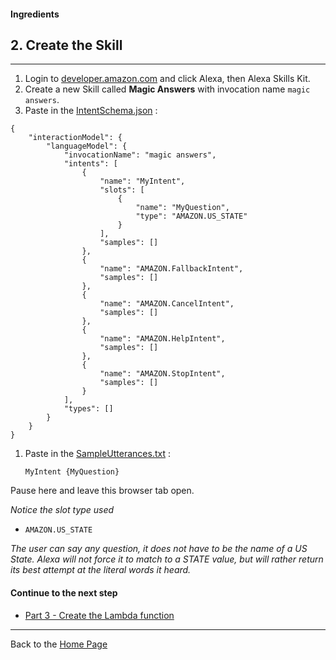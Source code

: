 #### Ingredients
## 2. Create the Skill <a id="title"></a>
<hr />


1. Login to [developer.amazon.com](https://developer.amazon.com) and click Alexa, then Alexa Skills Kit.
1. Create a new Skill called **Magic Answers** with invocation name ```magic answers```.
1. Paste in the [IntentSchema.json](./speechAssets/IntentSchema.json) :

```
{
    "interactionModel": {
        "languageModel": {
            "invocationName": "magic answers",
            "intents": [
                {
                    "name": "MyIntent",
                    "slots": [
                        {
                            "name": "MyQuestion",
                            "type": "AMAZON.US_STATE"
                        }
                    ],
                    "samples": []
                },
                {
                    "name": "AMAZON.FallbackIntent",
                    "samples": []
                },
                {
                    "name": "AMAZON.CancelIntent",
                    "samples": []
                },
                {
                    "name": "AMAZON.HelpIntent",
                    "samples": []
                },
                {
                    "name": "AMAZON.StopIntent",
                    "samples": []
                }
            ],
            "types": []
        }
    }
}
```

1. Paste in the [SampleUtterances.txt](speechAssets/SampleUtterances.txt) :
    ```
    MyIntent {MyQuestion}
    ```

Pause here and leave this browser tab open.


*Notice the slot type used*
 + ```AMAZON.US_STATE```

*The user can say any question, it does not have to be the name of a US State.  Alexa will not force it to match to a STATE value, but will rather return its best attempt at the literal words it heard.*


#### Continue to the next step

 * [Part 3 - Create the Lambda function](./PAGE3.md#title)


<hr />

Back to the [Home Page](../../README.md#title)
